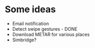 # Some ideas

- Email notification
- Detect swipe gestures - DONE
- Download METAR for various places
- Simbridge?

